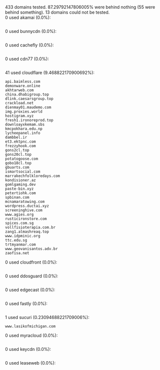 433 domains tested. 87.29792147806005% were behind nothing (55 were behind something). 13 domains could not be tested.<br>
0 used akamai (0.0%):
```

```

0 used bunnycdn (0.0%):
```

```

0 used cachefly (0.0%):
```

```

0 used cdn77 (0.0%):
```

```

41 used cloudflare (9.468822170900692%):
```
api.baimless.com
demonware.online
akhtarweb.com
china.dhabigroup.top
dlink.caesarsgroup.top
crackload.net
dienmay01.maudemo.com
img.proxies.world
hostigram.xyz
fresh1.ironoreprod.top
downloayxkemam.sbs
kmcpokhara.edu.np
lycheepanel.info
dambbel.ir
et3.ektpnc.com
frezzyhook.com
gons2cl.top
gons20cl.top
potatogoose.com
gobo18cl.top
gbuarts.com
ismartsocial.com
marrakechfolkloredays.com
kondisioner.az
gomlgaming.dev
paste-bin.xyz
petertiohk.com
spbinan.com
mcnamaratowing.com
wordpress.ductai.xyz
screeninghive.com
www.agies.org
rusticironstore.com
spices.com.sg
vollfisioterapia.com.br
zang1.almashreaq.top
www.idpminic.org
ttc.edu.sg
trtmyanmar.com
www.geovanisantos.adv.br
zaofisa.net
```

0 used cloudfront (0.0%):
```

```

0 used ddosguard (0.0%):
```

```

0 used edgecast (0.0%):
```

```

0 used fastly (0.0%):
```

```

1 used sucuri (0.23094688221709006%):
```
www.lasikofmichigan.com
```

0 used myracloud (0.0%):
```

```

0 used keycdn (0.0%):
```

```

0 used leaseweb (0.0%):
```

```
